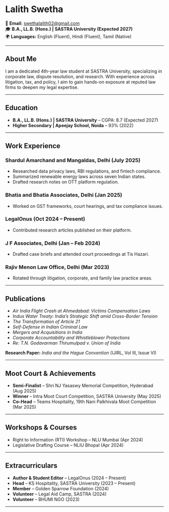 # Lalith Swetha

📧 **Email:** swethalalith02@gmail.com  
🎓 **B.A., LL.B. (Hons.) | SASTRA University (Expected 2027)**  
🌍 **Languages:** English (Fluent), Hindi (Fluent), Tamil (Native)  

---

## About Me
I am a dedicated 4th-year law student at SASTRA University, specializing in corporate law, dispute resolution, and research. With experience across litigation, tax, and policy, I aim to gain hands-on exposure at reputed law firms to deepen my legal expertise.  

---

## Education
- **B.A., LL.B. (Hons.) | SASTRA University** – CGPA: 8.7 (Expected 2027)  
- **Higher Secondary | Apeejay School, Noida** – 93% (2022)  

---

## Work Experience
### Shardul Amarchand and Mangaldas, Delhi (July 2025)  
- Researched data privacy laws, RBI regulations, and fintech compliance.  
- Summarized renewable energy laws across seven Indian states.  
- Drafted research notes on OTT platform regulation.  

### Bhatia and Bhatia Associates, Delhi (Jan 2025)  
- Worked on GST frameworks, court hearings, and tax compliance issues.  

### LegalOnus (Oct 2024 – Present)  
- Contributed research articles published on their platform.  

### J F Associates, Delhi (Jan – Feb 2024)  
- Drafted case briefs and attended court proceedings at Tis Hazari.  

### Rajiv Menon Law Office, Delhi (Mar 2023)  
- Rotated through litigation, corporate, and family law practice areas.  

---

## Publications
- *Air India Flight Crash at Ahmedabad: Victims Compensation Laws*  
- *Indus Water Treaty: India’s Strategic Shift amid Cross-Border Tension*  
- *The Transformation of Article 21*  
- *Self-Defense in Indian Criminal Law*  
- *Mergers and Acquisitions in India*  
- *Corporate Accountability and Whistleblower Protections*  
- *Re: T.N. Godavarman Thirumulpad v. Union of India*  

**Research Paper:** *India and the Hague Convention* (IJIRL, Vol III, Issue VI)  

---

## Moot Court & Achievements
- **Semi-Finalist** – Shri NJ Yasaswy Memorial Competition, Hyderabad (Aug 2025)  
- **Winner** – Intra Moot Court Competition, SASTRA University (May 2025)  
- **Co-Head** – Teams Hospitality, 19th Nani Palkhivala Moot Competition (Mar 2025)  

---

## Workshops & Courses
- Right to Information (RTI) Workshop – NLU Mumbai (Apr 2024)  
- Legislative Drafting Course – NLIU Bhopal (Apr 2024)  

---

## Extracurriculars
- **Author & Student Editor** – LegalOnus (2024 – Present)  
- **Head** – KS Hospitality, SASTRA University (2023 – Present)  
- **Member** – Golden Sparrow Foundation (2024)  
- **Volunteer** – Legal Aid Camp, SASTRA (2024)  
- **Volunteer** – BHUMI NGO (2023)  

---
